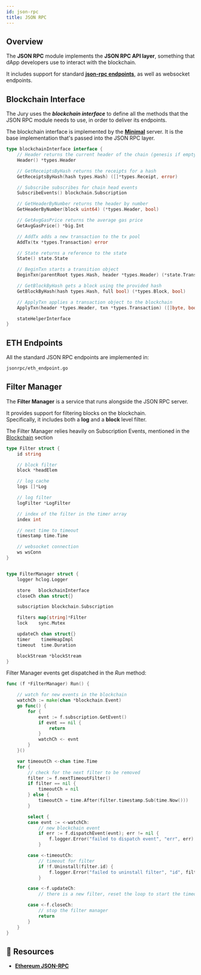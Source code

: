 ```yaml
---
id: json-rpc 
title: JSON RPC
---
```


## Overview

The **JSON RPC** module implements the **JSON RPC API layer**, something that dApp developers use to interact with the
blockchain.

It includes support for standard **[json-rpc endpoints](https://eth.wiki/json-rpc/API)**, as well as websocket
endpoints.

## Blockchain Interface

The Jury uses the ***blockchain interface*** to define all the methods that the JSON RPC module needs to use, in
order to deliver its endpoints.

The blockchain interface is implemented by the **[Minimal](/docs/architecture/modules/minimal)** server. It is the base implementation
that's passed into the JSON RPC layer.

````go title="jsonrpc/blockchain.go"
type blockchainInterface interface {
	// Header returns the current header of the chain (genesis if empty)
	Header() *types.Header

	// GetReceiptsByHash returns the receipts for a hash
	GetReceiptsByHash(hash types.Hash) ([]*types.Receipt, error)

	// Subscribe subscribes for chain head events
	SubscribeEvents() blockchain.Subscription

	// GetHeaderByNumber returns the header by number
	GetHeaderByNumber(block uint64) (*types.Header, bool)

	// GetAvgGasPrice returns the average gas price
	GetAvgGasPrice() *big.Int

	// AddTx adds a new transaction to the tx pool
	AddTx(tx *types.Transaction) error

	// State returns a reference to the state
	State() state.State

	// BeginTxn starts a transition object
	BeginTxn(parentRoot types.Hash, header *types.Header) (*state.Transition, error)

	// GetBlockByHash gets a block using the provided hash
	GetBlockByHash(hash types.Hash, full bool) (*types.Block, bool)

	// ApplyTxn applies a transaction object to the blockchain
	ApplyTxn(header *types.Header, txn *types.Transaction) ([]byte, bool, error)

	stateHelperInterface
}
````

## ETH Endpoints

All the standard JSON RPC endpoints are implemented in:

````bash
jsonrpc/eth_endpoint.go
````

## Filter Manager

The **Filter Manager** is a service that runs alongside the JSON RPC server.

It provides support for filtering blocks on the blockchain.<br />
Specifically, it includes both a **log** and a **block** level filter.

The Filter Manager relies heavily on Subscription Events, mentioned in
the [Blockchain](blockchain#blockchain-subscriptions) section

````go title="jsonrpc/filter_manager.go"
type Filter struct {
	id string

	// block filter
	block *headElem

	// log cache
	logs []*Log

	// log filter
	logFilter *LogFilter

	// index of the filter in the timer array
	index int

	// next time to timeout
	timestamp time.Time

	// websocket connection
	ws wsConn
}


type FilterManager struct {
	logger hclog.Logger

	store   blockchainInterface
	closeCh chan struct{}

	subscription blockchain.Subscription

	filters map[string]*Filter
	lock    sync.Mutex

	updateCh chan struct{}
	timer    timeHeapImpl
	timeout  time.Duration

	blockStream *blockStream
}

````

Filter Manager events get dispatched in the *Run* method:

````go title="jsonrpc/filter_manager.go"
func (f *FilterManager) Run() {

	// watch for new events in the blockchain
	watchCh := make(chan *blockchain.Event)
	go func() {
		for {
			evnt := f.subscription.GetEvent()
			if evnt == nil {
				return
			}
			watchCh <- evnt
		}
	}()

	var timeoutCh <-chan time.Time
	for {
		// check for the next filter to be removed
		filter := f.nextTimeoutFilter()
		if filter == nil {
			timeoutCh = nil
		} else {
			timeoutCh = time.After(filter.timestamp.Sub(time.Now()))
		}

		select {
		case evnt := <-watchCh:
			// new blockchain event
			if err := f.dispatchEvent(evnt); err != nil {
				f.logger.Error("failed to dispatch event", "err", err)
			}

		case <-timeoutCh:
			// timeout for filter
			if !f.Uninstall(filter.id) {
				f.logger.Error("failed to uninstall filter", "id", filter.id)
			}

		case <-f.updateCh:
			// there is a new filter, reset the loop to start the timeout timer

		case <-f.closeCh:
			// stop the filter manager
			return
		}
	}
}
````

## 📜 Resources
* **[Ethereum JSON-RPC](https://eth.wiki/json-rpc/API)**
